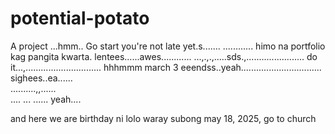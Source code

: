 # potential-potato
A project
...hmm..
Go start you're not late yet.s.......
............
himo na portfolio kag pangita kwarta. lentees......awes............
...,.,.,.....sds.,.......................
do it...,..............................
 hhhmmm march 3 eeendss..yeah................................
 sighees..ea......
 <br>..........,,......
 <br>....
...
......
 yeah....

 and here we are birthday ni lolo waray subong may 18, 2025, go to church
<!-- I will start today freelancing and VA help meqq....

help me help me helpppp.....

mashed potato
heyy

hello. s.
